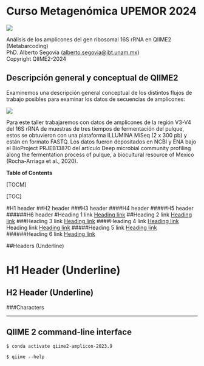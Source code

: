 # Curso Metagenómica UPEMOR 2024
![](https://qiime2.org/assets/img/qiime2.svg)

Análisis de los amplicones del gen ribosomal 16S rRNA en QIIME2 (Metabarcoding)                   
PhD. Alberto Segovia (alberto.segovia@ibt.unam.mx)                       
Copyright QIIME2-2024	

Descripción general y conceptual de QIIME2
----------------------------------------

Examinemos una descripción general conceptual de los distintos flujos de trabajo posibles para examinar los datos de secuencias de amplicones:

![](https://docs.qiime2.org/2023.9/_images/overview.png)


Para este taller trabajaremos con datos de amplicones de la región V3-V4 del 16S rRNA de muestras de tres tiempos de fermentación del pulque, estos se obtuvieron con una plataforma ILLUMINA MiSeq (2 x 300 pb) y están en formato FASTQ. Los datos fueron depositados en NCBI y ENA bajo el BioProject PRJEB13870 del artículo Deep microbial community profiling along the fermentation process of pulque, a biocultural resource of Mexico (Rocha-Arriaga et al., 2020).

**Table of Contents**

[TOCM]

[TOC]

#H1 header
##H2 header
###H3 header
####H4 header
#####H5 header
######H6 header
#Heading 1 link [Heading link](https://github.com/pandao/editor.md "Heading link")
##Heading 2 link [Heading link](https://github.com/pandao/editor.md "Heading link")
###Heading 3 link [Heading link](https://github.com/pandao/editor.md "Heading link")
####Heading 4 link [Heading link](https://github.com/pandao/editor.md "Heading link") Heading link [Heading link](https://github.com/pandao/editor.md "Heading link")
#####Heading 5 link [Heading link](https://github.com/pandao/editor.md "Heading link")
######Heading 6 link [Heading link](https://github.com/pandao/editor.md "Heading link")

##Headers (Underline)

H1 Header (Underline)
=============

H2 Header (Underline)
-------------

###Characters
                
----




  QIIME 2 command-line interface
  --------------------------------------

`$ conda activate qiime2-amplicon-2023.9`

`$ qiime --help`

